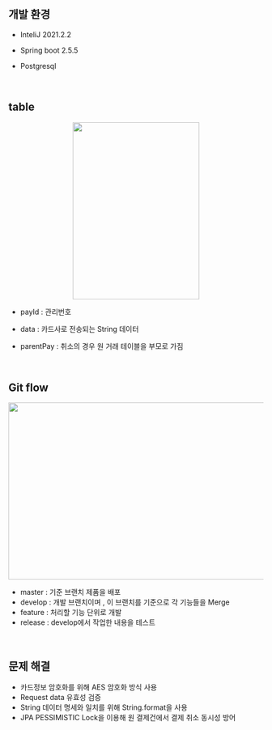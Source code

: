 ## 개발 환경 

- InteliJ 2021.2.2

- Spring boot 2.5.5

- Postgresql 

<br>

## table



<img src="https://user-images.githubusercontent.com/53510936/138392552-89f3b6e6-0371-4441-9f62-9727919656a9.png"  width="250" height="350" style="margin-left: auto; margin-right: auto; display: block;"/>



- payId : 관리번호

- data :  카드사로 전송되는 String 데이터
- parentPay : 취소의 경우 원 거래 테이블을 부모로 가짐



<br>

## Git flow

<img src="https://user-images.githubusercontent.com/53510936/138382890-25ef69db-dbcc-439e-96a0-689429f16505.png"  width="550" height="350" style="margin-left: auto; margin-right: auto; display: block;"/>

- master :  기준 브랜치 제품을 배포
- develop :  개발 브랜치이며 , 이 브랜치를 기준으로 각 기능들을 Merge
- feature : 처리할 기능 단위로 개발
- release :  develop에서 작업한 내용을 테스트 

<br>

##  문제 해결

- 카드정보 암호화를 위해 AES 암호화 방식 사용
- Request data 유효성 검증
- String 데이터 명세와 일치를 위해 String.format을 사용
- JPA PESSIMISTIC Lock을 이용해 원 결제건에서 결제 취소 동시성 방어




